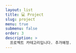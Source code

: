 ```yaml
---
layout: list
title: 💻 Project
slug: project
menu: true
submenu: false
order: 3
description: >
  프로젝트 카테고리입니다. 추가예정.
---
```

